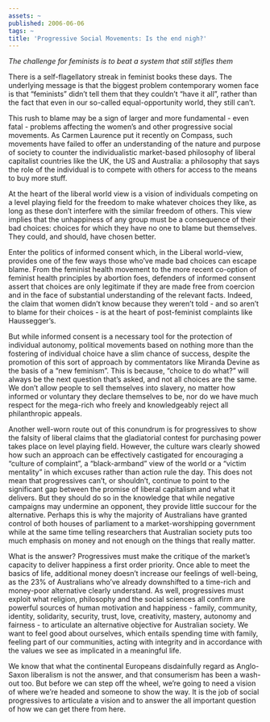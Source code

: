 ```yaml
---
assets: ~
published: 2006-06-06
tags: ~
title: 'Progressive Social Movements: Is the end nigh?'
---
```

*The challenge for feminists is to beat a system that still stifles
them*

There is a self-flagellatory streak in feminist books these days. The
underlying message is that the biggest problem contemporary women face
is that “feminists” didn’t tell them that they couldn’t “have it all”,
rather than the fact that even in our so-called equal-opportunity world,
they still can’t.

This rush to blame may be a sign of larger and more fundamental - even
fatal - problems affecting the women’s and other progressive social
movements. As Carmen Laurence put it recently on Compass, such movements
have failed to offer an understanding of the nature and purpose of
society to counter the individualistic market-based philosophy of
liberal capitalist countries like the UK, the US and Australia: a
philosophy that says the role of the individual is to compete with
others for access to the means to buy more stuff.

At the heart of the liberal world view is a vision of individuals
competing on a level playing field for the freedom to make whatever
choices they like, as long as these don’t interfere with the similar
freedom of others. This view implies that the unhappiness of any group
must be a consequence of their bad choices: choices for which they have
no one to blame but themselves. They could, and should, have chosen
better.

Enter the politics of informed consent which, in the Liberal world-view,
provides one of the few ways those who’ve made bad choices can escape
blame. From the feminist health movement to the more recent co-option of
feminist health principles by abortion foes, defenders of informed
consent assert that choices are only legitimate if they are made free
from coercion and in the face of substantial understanding of the
relevant facts. Indeed, the claim that women didn’t know because they
weren’t told - and so aren’t to blame for their choices - is at the
heart of post-feminist complaints like Haussegger’s.

But while informed consent is a necessary tool for the protection of
individual autonomy, political movements based on nothing more than the
fostering of individual choice have a slim chance of success, despite
the promotion of this sort of approach by commentators like Miranda
Devine as the basis of a “new feminism”. This is because, “choice to do
what?” will always be the next question that’s asked, and not all
choices are the same. We don’t allow people to sell themselves into
slavery, no matter how informed or voluntary they declare themselves to
be, nor do we have much respect for the mega-rich who freely and
knowledgeably reject all philanthropic appeals.

Another well-worn route out of this conundrum is for progressives to
show the falsity of liberal claims that the gladiatorial contest for
purchasing power takes place on level playing field. However, the
culture wars clearly showed how such an approach can be effectively
castigated for encouraging a “culture of complaint”, a “black-armband”
view of the world or a “victim mentality” in which excuses rather than
action rule the day. This does not mean that progressives can’t, or
shouldn’t, continue to point to the significant gap between the promise
of liberal capitalism and what it delivers. But they should do so in the
knowledge that while negative campaigns may undermine an opponent, they
provide little succour for the alternative. Perhaps this is why the
majority of Australians have granted control of both houses of
parliament to a market-worshipping government while at the same time
telling researchers that Australian society puts too much emphasis on
money and not enough on the things that really matter.

What is the answer? Progressives must make the critique of the market’s
capacity to deliver happiness a first order priority. Once able to meet
the basics of life, additional money doesn’t increase our feelings of
well-being, as the 23% of Australians who’ve already downshifted to a
time-rich and money-poor alternative clearly understand. As well,
progressives must exploit what religion, philosophy and the social
sciences all confirm are powerful sources of human motivation and
happiness - family, community, identity, solidarity, security, trust,
love, creativity, mastery, autonomy and fairness - to articulate an
alternative objective for Australian society. We want to feel good about
ourselves, which entails spending time with family, feeling part of our
communities, acting with integrity and in accordance with the values we
see as implicated in a meaningful life.

We know that what the continental Europeans disdainfully regard as
Anglo-Saxon liberalism is not the answer, and that consumerism has been
a wash-out too. But before we can step off the wheel, we’re going to
need a vision of where we’re headed and someone to show the way. It is
the job of social progressives to articulate a vision and to answer the
all important question of how we can get there from here.